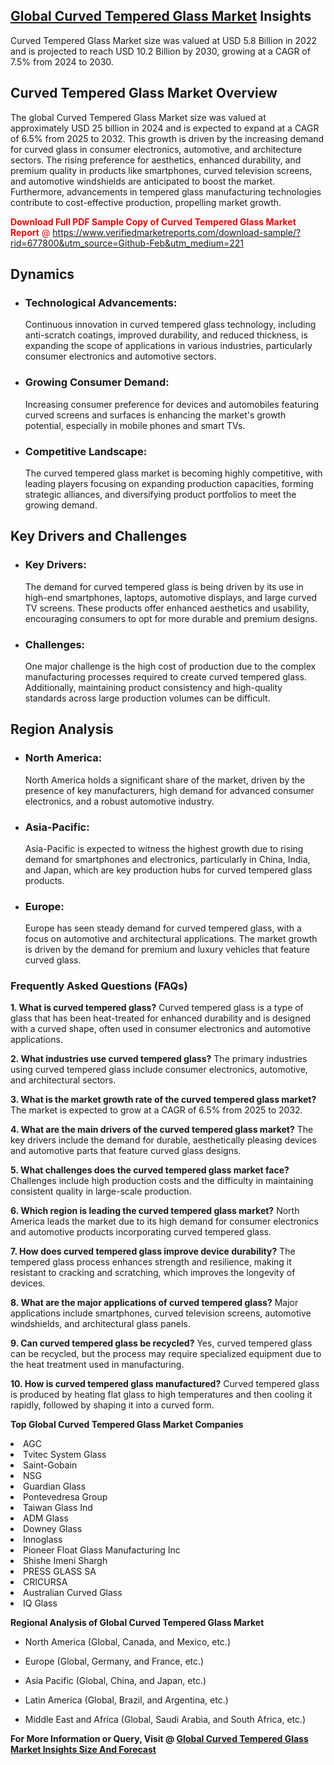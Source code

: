 <h2><a href="https://www.verifiedmarketreports.com/download-sample/?rid=677800&amp;utm_source=Github&amp;utm_medium=221" target="_blank">Global Curved Tempered Glass Market</a> Insights</h2><p>Curved Tempered Glass Market size was valued at USD 5.8 Billion in 2022 and is projected to reach USD 10.2 Billion by 2030, growing at a CAGR of 7.5% from 2024 to 2030.</p><p> <h2>Curved Tempered Glass Market Overview</h2> <p>The global Curved Tempered Glass Market size was valued at approximately USD 25 billion in 2024 and is expected to expand at a CAGR of 6.5% from 2025 to 2032. This growth is driven by the increasing demand for curved glass in consumer electronics, automotive, and architecture sectors. The rising preference for aesthetics, enhanced durability, and premium quality in products like smartphones, curved television screens, and automotive windshields are anticipated to boost the market. Furthermore, advancements in tempered glass manufacturing technologies contribute to cost-effective production, propelling market growth.</p> <p><p><span class=""><span style="color: #ff0000;"><strong>Download Full PDF Sample Copy of Curved Tempered Glass Market Report</strong> @ </span><a href="https://www.verifiedmarketreports.com/download-sample/?rid=677800&amp;utm_source=Github-Feb&amp;utm_medium=221" target="_blank">https://www.verifiedmarketreports.com/download-sample/?rid=677800&amp;utm_source=Github-Feb&amp;utm_medium=221</a></span></p></p> <h2>Dynamics</h2> <ul> <li><h3>Technological Advancements: </h3>Continuous innovation in curved tempered glass technology, including anti-scratch coatings, improved durability, and reduced thickness, is expanding the scope of applications in various industries, particularly consumer electronics and automotive sectors.</li> <li><h3>Growing Consumer Demand: </h3>Increasing consumer preference for devices and automobiles featuring curved screens and surfaces is enhancing the market's growth potential, especially in mobile phones and smart TVs.</li> <li><h3>Competitive Landscape: </h3>The curved tempered glass market is becoming highly competitive, with leading players focusing on expanding production capacities, forming strategic alliances, and diversifying product portfolios to meet the growing demand.</li> </ul> <h2>Key Drivers and Challenges</h2> <ul> <li><h3>Key Drivers: </h3> The demand for curved tempered glass is being driven by its use in high-end smartphones, laptops, automotive displays, and large curved TV screens. These products offer enhanced aesthetics and usability, encouraging consumers to opt for more durable and premium designs. </li> <li><h3>Challenges: </h3> One major challenge is the high cost of production due to the complex manufacturing processes required to create curved tempered glass. Additionally, maintaining product consistency and high-quality standards across large production volumes can be difficult. </li> </ul> <h2>Region Analysis</h2> <ul> <li><h3>North America: </h3>North America holds a significant share of the market, driven by the presence of key manufacturers, high demand for advanced consumer electronics, and a robust automotive industry.</li> <li><h3>Asia-Pacific: </h3>Asia-Pacific is expected to witness the highest growth due to rising demand for smartphones and electronics, particularly in China, India, and Japan, which are key production hubs for curved tempered glass products.</li> <li><h3>Europe: </h3>Europe has seen steady demand for curved tempered glass, with a focus on automotive and architectural applications. The market growth is driven by the demand for premium and luxury vehicles that feature curved glass.</li> </ul> <h3>Frequently Asked Questions (FAQs)</h3> <p><b>1. What is curved tempered glass?</b> Curved tempered glass is a type of glass that has been heat-treated for enhanced durability and is designed with a curved shape, often used in consumer electronics and automotive applications.</p> <p><b>2. What industries use curved tempered glass?</b> The primary industries using curved tempered glass include consumer electronics, automotive, and architectural sectors.</p> <p><b>3. What is the market growth rate of the curved tempered glass market?</b> The market is expected to grow at a CAGR of 6.5% from 2025 to 2032.</p> <p><b>4. What are the main drivers of the curved tempered glass market?</b> The key drivers include the demand for durable, aesthetically pleasing devices and automotive parts that feature curved glass designs.</p> <p><b>5. What challenges does the curved tempered glass market face?</b> Challenges include high production costs and the difficulty in maintaining consistent quality in large-scale production.</p> <p><b>6. Which region is leading the curved tempered glass market?</b> North America leads the market due to its high demand for consumer electronics and automotive products incorporating curved tempered glass.</p> <p><b>7. How does curved tempered glass improve device durability?</b> The tempered glass process enhances strength and resilience, making it resistant to cracking and scratching, which improves the longevity of devices.</p> <p><b>8. What are the major applications of curved tempered glass?</b> Major applications include smartphones, curved television screens, automotive windshields, and architectural glass panels.</p> <p><b>9. Can curved tempered glass be recycled?</b> Yes, curved tempered glass can be recycled, but the process may require specialized equipment due to the heat treatment used in manufacturing.</p> <p><b>10. How is curved tempered glass manufactured?</b> Curved tempered glass is produced by heating flat glass to high temperatures and then cooling it rapidly, followed by shaping it into a curved form.</p> </p><p><strong>Top Global Curved Tempered Glass Market Companies</strong></p><div data-test-id=""><p><li>AGC</li><li> Tvitec System Glass</li><li> Saint-Gobain</li><li> NSG</li><li> Guardian Glass</li><li> Pontevedresa Group</li><li> Taiwan Glass Ind</li><li> ADM Glass</li><li> Downey Glass</li><li> Innoglass</li><li> Pioneer Float Glass Manufacturing Inc</li><li> Shishe Imeni Shargh</li><li> PRESS GLASS SA</li><li> CRICURSA</li><li> Australian Curved Glass</li><li> IQ Glass</li></p><div><strong>Regional Analysis of&nbsp;Global Curved Tempered Glass Market</strong></div><ul><li dir="ltr"><p dir="ltr">North America&nbsp;(Global, Canada, and Mexico, etc.)</p></li><li dir="ltr"><p dir="ltr">Europe (Global, Germany, and France, etc.)</p></li><li dir="ltr"><p dir="ltr">Asia Pacific&nbsp;(Global, China, and Japan, etc.)</p></li><li dir="ltr"><p dir="ltr">Latin America&nbsp;(Global, Brazil, and Argentina, etc.)</p></li><li dir="ltr">Middle East and Africa&nbsp;(Global, Saudi Arabia, and South Africa, etc.)</li></ul><p><strong>For More Information or Query, Visit @&nbsp;</strong><strong><a href="https://www.verifiedmarketreports.com/product/curved-tempered-glass-market/?utm_source=Github&amp;utm_medium=221" target="_blank">Global Curved Tempered Glass Market Insights Size And Forecast</a></strong></p></div>
